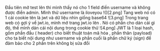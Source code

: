 Đầu tiên mở test lên thì mình thấy nó cho 1 field điền username và không được điền admin. Mình thử username là iloveyou
!()[2.png]
Tang web nó có 1 cái cookie tên là jwt và dữ liệu nhìn giống base64
![3.png]
Trong trang web có gợi ý về jwt.io, mình mở trang jwt.io lên . Nó có phần cho dán cái gì đó, thế mình dán cái nội dung trong cookie thử
![4.png]
JWT là 1 loại hash, gồm phần đầu ( header) cho biết thuật toán mã hóa , phần thân (payload) cho ta biết nội dung như username và phần cuối là phần chữ ký (sign) để đảm bảo cho 2 phần trên không bị sửa đổi 

